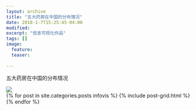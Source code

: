 ```yaml
---
layout: archive
title: "五大药房在中国的分布情况"
date: 2018-1-7T15:25:45-04:00
modified:
excerpt: "信息可视化作品"
tags: []
image: 
  feature:
  teaser:
  
---
```

五大药房在中国的分布情况


<img style="max-width:500px" src="tableau_.jpg"/>
		
<div class="tiles">
{% for post in site.categories.posts infovis %}
  {% include post-grid.html %}
{% endfor %}
</div>